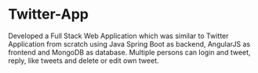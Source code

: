 # Twitter-App
Developed a Full Stack Web Application which was similar to Twitter Application from scratch using Java Spring Boot as backend, AngularJS as frontend and MongoDB as database. Multiple persons can login and tweet, reply, like tweets and delete or edit own tweet.
